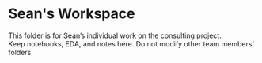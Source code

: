 # Sean's Workspace

This folder is for Sean’s individual work on the consulting project.  
Keep notebooks, EDA, and notes here. Do not modify other team members’ folders.